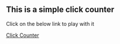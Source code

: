 <h2>This is a simple click counter</h2>

<p>Click on the below link to play with it</p>

[Click Counter](https://shivaprakash-sudo.github.io/click-counter/)